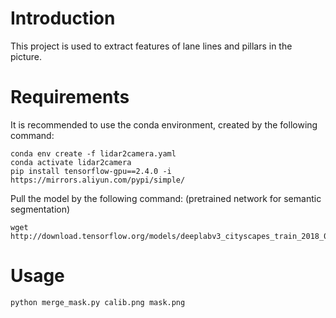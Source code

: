 # Introduction
This project is used to extract features of lane lines and pillars in the picture.

# Requirements
It is recommended to use the conda environment, created by the following command:
```
conda env create -f lidar2camera.yaml
conda activate lidar2camera
pip install tensorflow-gpu==2.4.0 -i https://mirrors.aliyun.com/pypi/simple/
```
Pull the model by the following command: (pretrained network for semantic segmentation)
```
wget http://download.tensorflow.org/models/deeplabv3_cityscapes_train_2018_02_06.tar.gz
```
# Usage
```
python merge_mask.py calib.png mask.png
```


 
